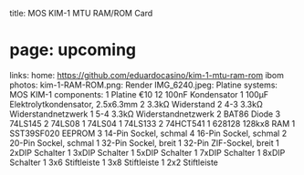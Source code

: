 title: MOS KIM-1 MTU RAM/ROM Card
# page: upcoming
links:
    home: https://github.com/eduardocasino/kim-1-mtu-ram-rom
    ibom
photos:
    kim-1-RAM-ROM.png: Render
    IMG_6240.jpeg: Platine
systems:
    MOS KIM-1
components:
    1 Platine €10
    12 100nF Kondensator
    1 100µF Elektrolytkondensator, 2.5x6.3mm
    2 3.3kΩ Widerstand
    2 4-3 3.3kΩ Widerstandnetzwerk
    1 5-4 3.3kΩ Widerstandnetzwerk
    2 BAT86 Diode
    3 74LS145
    2 74LS08
    1 74LS04
    1 74LS133
    2 74HCT541
    1 628128 128kx8 RAM
    1 SST39SF020 EEPROM
    3 14-Pin Sockel, schmal
    4 16-Pin Sockel, schmal
    2 20-Pin Sockel, schmal
    1 32-Pin Sockel, breit
    1 32-Pin ZIF-Sockel, breit
    1 2xDIP Schalter
    1 3xDIP Schalter
    1 5xDIP Schalter
    1 7xDIP Schalter
    1 8xDIP Schalter
    1 3x6 Stiftleiste
    1 3x8 Stiftleiste
    1 2x2 Stiftleiste


